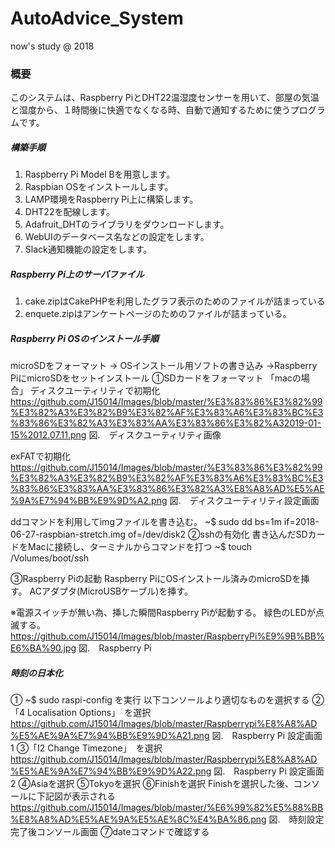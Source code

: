 # AutoAdvice_System
now's study @ 2018

### 概要

このシステムは、Raspberry PiとDHT22温湿度センサーを用いて、部屋の気温と湿度から、１時間後に快適でなくなる時、自動で通知するために使うプログラムです。

##### 構築手順
1. Raspberry Pi Model Bを用意します。
2. Raspbian OSをインストールします。
3. LAMP環境をRaspberry Pi上に構築します。
4. DHT22を配線します。
5. Adafruit_DHTのライブラリをダウンロードします。
6. WebUIのデータベース名などの設定をします。
7. Slack通知機能の設定をします。

##### Raspberry Pi上のサーバファイル
1. cake.zipはCakePHPを利用したグラフ表示のためのファイルが詰まっている
2. enquete.zipはアンケートページのためのファイルが詰まっている。

##### Raspberry Pi OSのインストール手順
microSDをフォーマット → OSインストール用ソフトの書き込み →Raspberry PiにmicroSDをセットインストール
①SDカードをフォーマット
「macの場合」
ディスクユーティリティで初期化
https://github.com/J15014/Images/blob/master/%E3%83%86%E3%82%99%E3%82%A3%E3%82%B9%E3%82%AF%E3%83%A6%E3%83%BC%E3%83%86%E3%82%A3%E3%83%AA%E3%83%86%E3%82%A32019-01-15%2012.07.11.png
図.　ディスクユーティリティ画像

exFATで初期化
https://github.com/J15014/Images/blob/master/%E3%83%86%E3%82%99%E3%82%A3%E3%82%B9%E3%82%AF%E3%83%A6%E3%83%BC%E3%83%86%E3%83%AA%E3%83%86%E3%82%A3%E8%A8%AD%E5%AE%9A%E7%94%BB%E9%9D%A2.png
図.　ディスクユーティリティ設定画面

ddコマンドを利用してimgファイルを書き込む。
~$ sudo dd bs=1m if=2018-06-27-raspbian-stretch.img of=/dev/disk2
②sshの有効化
書き込んだSDカードをMacに接続し、ターミナルからコマンドを打つ
~$ touch /Volumes/boot/ssh

③Raspberry Piの起動
Raspberry PiにOSインストール済みのmicroSDを挿す。
ACアダプタ(MicroUSBケーブル)を挿す。

※電源スイッチが無い為、挿した瞬間Raspberry Piが起動する。
緑色のLEDが点滅する。
https://github.com/J15014/Images/blob/master/RaspberryPi%E9%9B%BB%E6%BA%90.jpg
図.　Raspberry Pi

##### 時刻の日本化
① ~$ sudo raspi-config を実行
	以下コンソールより適切なものを選択する
②「4 Localisation Options」　を選択
https://github.com/J15014/Images/blob/master/Raspberrypi%E8%A8%AD%E5%AE%9A%E7%94%BB%E9%9D%A21.png
図.　Raspberry Pi 設定画面 1
③「I2 Change Timezone」　を選択
https://github.com/J15014/Images/blob/master/Raspberrypi%E8%A8%AD%E5%AE%9A%E7%94%BB%E9%9D%A22.png
図.　Raspberry Pi 設定画面 2
④Asiaを選択
⑤Tokyoを選択
⑥Finishを選択
Finishを選択した後、コンソールに下記図が表示される
https://github.com/J15014/Images/blob/master/%E6%99%82%E5%88%BB%E8%A8%AD%E5%AE%9A%E5%AE%8C%E4%BA%86.png
図.　時刻設定完了後コンソール画面
⑦dateコマンドで確認する

